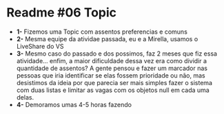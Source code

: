 # Readme #06 Topic
- **1-** Fizemos uma Topic com assentos preferencias e comuns
- **2-** Mesma equipe da atividae passada, eu e a Mirella, usamos o LiveShare do VS
- **3-** Mesmo caso do passado e dos possimos, faz 2 meses que fiz essa atividade... enfim, a maior dificuldade dessa vez era como dividir a quantidade de assentos? A gente pensou e fazer um marcador nas pessoas que iria identificar se elas fossem prioridade ou não, mas desistimos da ideia por que parecia ser mais simples fazer o sistema com duas listas e limitar as vagas com os objetos null em cada uma delas.
- **4-** Demoramos umas 4-5 horas fazendo